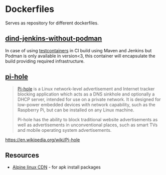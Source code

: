 # Dockerfiles

Serves as repository for different dockerfiles.

## [dind-jenkins-without-podman](./dind-jenkins-without-podman/readme.md)

In case of using [testcontainers](https://www.testcontainers.org/) in CI build using Maven and Jenkins but
Podman is only available in version<3, this container will encapsulate the build providing required infrastructure.

## [pi-hole](./pi-hole/docker-compose.yml)

> [Pi-hole](https://pi-hole.net/) is a Linux network-level advertisement and Internet tracker blocking application which
> acts as a DNS sinkhole
> and optionally a DHCP server, intended for use on a private network. It is designed for low-power embedded devices
> with network capability, such as the Raspberry Pi, but can be installed on any Linux machine.
>
>Pi-hole has the ability to block traditional website advertisements as well as advertisements in unconventional places,
> such as smart TVs and mobile operating system advertisements.

https://en.wikipedia.org/wiki/Pi-hole

## Resources

- [Alpine linux CDN](https://dl-cdn.alpinelinux.org/alpine/) - for apk install packages

